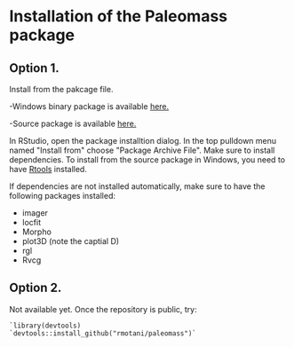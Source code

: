 # Installation of the Paleomass package

## Option 1.
Install from the pakcage file. 

-Windows binary package is available [here.](./paleomass_0.9.7.0000.zip)   

-Source package is available [here.](./paleomass_0.9.7.0000.tar.gz)

In RStudio, open the package installtion dialog. In the top pulldown menu named "Install from" choose "Package Archive File". Make sure to install dependencies. To install from the source package in Windows, you need to have [Rtools](https://cran.r-project.org/bin/windows/Rtools/) installed.

If dependencies are not installed automatically, make sure to have the following packages installed:
- imager
- locfit
- Morpho
- plot3D (note the captial D)
- rgl
- Rvcg


## Option 2.
Not available yet. Once the repository is public, try:

``` 
`library(devtools)
`devtools::install_github("rmotani/paleomass")`
```

